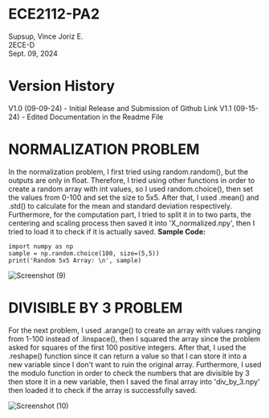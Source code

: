 # ECE2112-PA2
Supsup, Vince Joriz E.  
2ECE-D  
Sept. 09, 2024  
# Version History
V1.0 (09-09-24) - Initial Release and Submission of Github Link 
V1.1 (09-15-24) - Edited Documentation in the Readme File
# NORMALIZATION PROBLEM
In the normalization problem, I first tried using random.random(), but the outputs are only in float. Therefore, I tried using other functions in order to create a random array with int values, so I used random.choice(), then set the values from 0-100 and set the size to 5x5. After that, I used .mean() and .std() to calculate for the mean and standard deviation respectively. Furthermore, for the computation part, I tried to split it in to two parts, the centering and scaling process then saved it into 'X_normalized.npy', then I tried to load it to check if it is actually saved.
**Sample Code:**
```
import numpy as np
sample = np.random.choice(100, size=(5,5))
print('Random 5x5 Array: \n', sample)
```
![Screenshot (9)](https://github.com/user-attachments/assets/4337d33c-83b2-468e-837d-0dea9b397975)
# DIVISIBLE BY 3 PROBLEM
For the next problem, I used .arange() to create an array with values ranging from 1-100 instead of .linspace(), then I squared the array since the problem asked for squares of the first 100 positive integers. After that, I used the .reshape() function since it can return a value so that I can store it into a new variable since I don't want to ruin the original array. Furthermore, I used the modulo function in order to check the numbers that are divisible by 3 then store it in a new variable, then I saved the final array into 'div_by_3.npy' then loaded it to check if the array is successfully saved.

![Screenshot (10)](https://github.com/user-attachments/assets/0c03f022-b1e7-4f0e-a365-19324c1bf81c)
